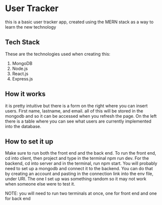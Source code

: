 # User Tracker
this is a basic user tracker app, created using the MERN stack as a way to learn the new technology

## Tech Stack
These are the technologies used when creating this:

1. MongoDB
2. Node.js
3. React.js
4. Express.js

## How it works
it is pretty intuitive but there is a form on the right where you can insert users. First name, lastname, and email. all of this will be stored in the mongodb and so it can be accessed when you refresh the page. On the left there is a table where you can see what users are currently implemented into the database. 

## How to set it up
Make sure to run both the front end and the back end. To run the front end, cd into client, then project and type in the terminal npm run dev. For the backend, cd into server and in the terminal, run npm start. You will probably need to set up a mongodb and connect it to the backend. You can do that by creating an account and pasting in the connection link into the env file, under URI. The one I set up was something random so it may not work when someone else were to test it.

NOTE: you will need to run two terminals at once, one for front end and one for back end

